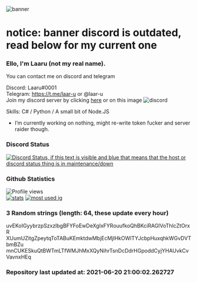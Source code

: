
![banner](https://raw.githubusercontent.com/stop-bark/stop-bark/master/banner4.png)
# notice: banner discord is outdated, read below for my current one


### Ello, I'm Laaru (not my real name).

You can contact me on discord and telegram  

Discord: Laaru#0001  
Telegram: https://t.me/laar-u or @laar-u  
Join my discord server by clicking [here](https://discord.gg/invite/monk) or on this image ![discord](https://discord.com/api/guilds/848458923136122901/embed.png)

Skills: C# / Python / A small bit of Node.JS  

- I’m currently working on nothing, might re-write token fucker and server raider though.

### Discord Status
[![Discord Status, if this text is visible and blue that means that the host or discord status thing is in maintenance/down](https://discord.c99.nl/widget/theme-4/739824148267925565.png)](https://discord.c99.nl/)

### Github Statistics
![Profile views](https://komarev.com/ghpvc/?username=Laar-u) <br> [![stats](https://github-readme-stats.vercel.app/api?username=Laar-u&show_icons=true&theme=synthwave)](https://github.com/anuraghazra/github-readme-stats) [![most used ig](https://github-readme-stats.vercel.app/api/top-langs/?username=Laar-u&layout=compact&theme=synthwave&show_icons=true&langs_count=10)]((https://github.com/anuraghazra/github-readme-stats))

### 3 Random strings (length: 64, these update every hour)
uvEKoIGyybrzpSzxzlbgBFYFoEwDeXgIxFYRouufkoQhBKciRAGIVoThlcZtOrxR
XUumUZitgZpeytqToTABuKEmktdwMbjEcMjlHkOWlTYJcbpHuxqhkWGvDVTbmBZu
mnCUKESkuQtBWTmLTfWMJhMxXQyNihrTsnDcDdrHGpoddCyjYHAUvkCvVavnxHEq

### Repository last updated at: 2021-06-20 21:00:02.262727
